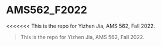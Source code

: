 # AMS562_F2022

<<<<<<< 
This is the repo for Yizhen Jia, AMS 562, Fall 2022.

> This is the repo for Yizhen Jia, AMS 562, Fall 2022.
